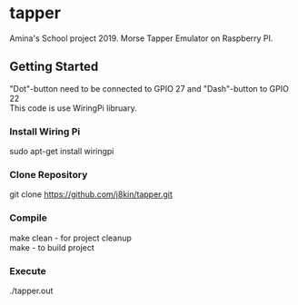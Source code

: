 # tapper
Amina's School project 2019. Morse Tapper Emulator on Raspberry PI.

## Getting Started
"Dot"-button need to be connected to GPIO 27 and "Dash"-button to GPIO 22  
This code is use WiringPi libruary.
### Install Wiring Pi
sudo apt-get install wiringpi
### Clone Repository
git clone https://github.com/j8kin/tapper.git
### Compile
make clean - for project cleanup  
make - to build project
### Execute
./tapper.out
